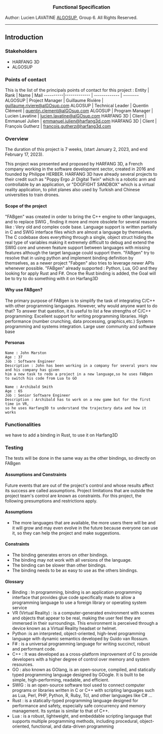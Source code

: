 <p align="center" style="font-weight: bold;font-size: 16px"> Functional Specification </p>

Author: Lucien LAVATINE
[ALGOSUP](https://alGOsup.com/), Group 6. All Rights Reserved.
<hr>

## Introduction

### Stakeholders

- HARFANG 3D
- ALGOSUP
  
### Points of contact

This is the list of the principals points of contact for this project :
Entity | Rank | Name | Mail 
----------|------------- | ------------- | --------
ALGOSUP | Project Manager |  Guillaume Rivière | guillaume.riviere@alGOsup.com
ALGOSUP | Technical Leader |  Quentin Clément | quentin.clement@alGOsup.com
ALGOSUP | Program Manager | Lucien Lavatine | lucien.lavatine@alGOsup.com
HARFANG 3D | Client | Emmanuel Julien   | emmanuel.julien@harfang3d.com
HARFANG 3D | Client | François Gutherz | francois.gutherz@harfang3d.com

### Overview

The duration of this project is 7 weeks, (start January 2, 2023, and end February 17, 2023).

 This project was presented and proposed by HARFANG 3D, a French company working in the software development sector, created in 2016 and founded by Philippe HERBER.
HARFANG 3D have already several projects to their credit such as "Poppy Ergo Jr Digital Twin" which is a robotic arm and controllable by an application, or "DOGFIGHT SANDBOX" which is a virtual reality application, to pilot planes also used by Turkish and Chinese universities to train drones. 

#### Scope of the project

 "FABgen" was created in order to bring the C++ engine to other languages, and to replace SWIG , finding it more and more obsolete for several reasons like :
Very old and complex code base. Language support is written partially in C and SWIG interface files which are almost a language by themselves. The C codebase does everything through a single, object struct hiding the real type of variables making it extremely difficult to debug and extend the SWIG core and uneven feature support between languages with missing features although the target language could support them.
"FABgen" try to resolve that in using python and implement binding definition by themselves, as a newer project "Fabgen" also tries to leverage newer APIs whenever possible.
"FABgen" already supported : Python, Lua, GO and they looking for apply Rust and F#.
Once the Rust binding is added, the Goal will be to try to do something with it on Harfang3D

#### Why use FABgen?
The primary purpose of FABgen is to simplify the task of integrating C/C++ with other programming languages. 
However, why would anyone want to do that? 
To answer that question, it is useful to list a few strengths of C/C++ programming:
Excellent support for writing programming libraries. 
High performance (number crunching, data processing, graphics,etc.) Systems programming and systems integration.
Large user community and software base

#### Personas

```
Name : John Marston
Age : 37
Job : Software Engineer
Description : John has been working in a company for several years now and his company has given
him a new task to redo a project in a new language,so he uses FABgen to switch his code from Lua to GO 
```
```
Name : Archibald Smith
Age : 65 
Job : Senior Software Engineer
Description : Archibald has to work on a new game but for the first time in VR,
so he uses Harfang3D to understand the trajectory data and how it works 
```

### Functionalities 

we have to add a binding in Rust, to use it on Harfang3D

### Testing 

The tests will be done in the same way as the other bindings, so directly on FABgen 

#### Assumptions and Constraints 

Future events that are out of the project's control and whose results affect its success are called assumptions. Project limitations that are outside the project team's control are known as constraints. For this project, the following presumptions and restrictions apply.

#### Assumptions

- The more languages that are available, the more users there will be and it will grow and may even evolve in the future because everyone can use it, so they can help the project and make suggestions.

#### Constraints

- The binding generates errors on other bindings.
- The binding may not work with all versions of the language.
- The binding can be slower than other bindings.
- The binding needs to be as easy to use as the others bindings.

#### Glossary 

- Binding : In programming, binding is an application programming interface  that provides glue code specifically made to allow a programming language to use a foreign library or operating system service
- VR (Virtual Reality) : is a computer-generated environment with scenes and objects that appear to be real, making the user feel they are immersed in their surroundings. This environment is perceived through a device known as a Virtual Reality headset or helmet.
- Python :is an interpreted, object-oriented, high-level programming language with dynamic semantics developed by Guido van Rossum.
- F# : is a universal programming language for writing succinct, robust and performant code.
- C++ : It was developed as a cross-platform improvement of C to provide developers with a higher degree of control over memory and system resources.
- GO : also known as GOlang, is an open-source, compiled, and statically typed programming language designed by GOogle. It is built to be simple, high-performing, readable, and efficient.
- SWIG : is an open-source software tool used to connect computer programs or libraries written in C or C++ with scripting languages such as Lua, Perl, PHP, Python, R, Ruby, Tcl, and other languages like C# ...
- Rust : is a statically-typed programming language designed for performance and safety, especially safe concurrency and memory management. Its syntax is similar to that of C++.
- Lua : is a robust, lightweight, and embeddable scripting language that supports multiple programming methods, including procedural, object-oriented, functional, and data-driven programming
